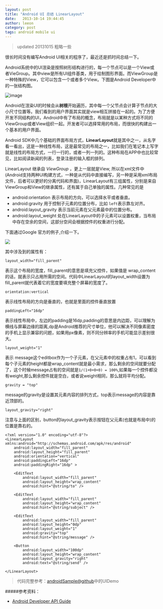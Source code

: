 ```yaml
---
layout: post
title: "Android UI 总结 LinearLayout"
date:   2013-10-14 19:44:45
author: leeon
category: post
tags: android mobile ui
---
```


> updated 20131015 粗略一些

很长时间没有编写Android UI相关的程序了，最近还是抓时间总结一下。
<!-- break -->
Android系统中的UI渲染是按照树形结构进行的，每一个节点可以是一个View或者VieGroup。其中view是所有UI组件基类，用于绘制图形界面。而ViewGroup是一种特殊的View，它可以包含一个或者多个View。下图是Android Developer中的一张结构图。

![image](http://developer.android.com/images/viewgroup.png)

Android在渲染UI的时候会从**树根**开始遍历，其中每一个父节点会计算子节点的大小尺寸位置等。我们看到的用户界面其实就是view相互拼接在一起的。为了方便开发不同结构的UI，Android中有了布局的概念，布局就是以某种方式将不同的ViewGroup或者View组织一起。开发者可以选择常用的布局，而很快的构建出一个基本的用户界面。

Android SDK中几个基础的界面布局方式，**LinearLayout**就是其中之一，从名字看一看出，这是一种线性布局，这是最常见的布局之一，比如我们在笔记本上写字就是线性的布局方式，一行一行的，或者一列一列的。这种布局在APP中也比较常见，比如阅读新闻的列表，登录注册的输入框的排列。

LinearLayout 继承自 *ViewGroup* ，更上一层就是View, 所以在xml文件中(Android支持两种UI构建方式，一种是从代码中直接编写，另一种是采用xml布局文件，后者可以更好的分离代码和界面)，LinearLayout有三组属性，分别是来自ViewGroup和View的继承属性，还有属于自己单独的属性。几种常见的是

+ android:orientation   表示布局的方向，可以选择水平或者垂直。
+ android:gravity     用于控制子元素的位置分布，比如 `left`表示靠左对齐。
+ android:layout_gravity   表示当前元素在父元素最中的位置分布。
+ android:layout_weight  处在LinearLayout中的子元素可以设置权重，当布局中存在空余的空间，这部分空间会根据控件的权重进行分配。

下面通过Google 官方的例子,介绍一下。

![](http://developer.android.com/images/ui/sample-linearlayout.png)

其中涉及到的属性有：

`layout_width="fill_parent"` 

表示这个布局的宽度，fill_parent的意思是填充父控件，如果值是 wrap_content的话，就表示只占用所需的空间。代码中LinearLayout的layout_width设置为fill_parent就代表着它的宽度要填充整个屏幕的宽度了。

`orientation:vertical`

表示线性布局的方向是垂直的，也就是里面的控件垂直放置

`paddingLeft="16dp"`

表示线性布局中，左边的padding是16dp,padding的意思是内边距，可以理解为横线与屏幕边缘的距离,dp是Android推荐的尺寸单位，他可以解决不同像素密度的手机上显示兼容的问题，如果用px像素，则不同分辨率的手机可能显示差别很大。

`layout_weight="1"` 

表示 message这个editbox作为一个子元素，在父元素中的权重占有1，可以看到每个子元素的height都是wrap_content就是最小需求，那么剩余的空间就要分配了，这个时候message占有的空间就是`1/(1+0+0+0) = 100%`,如果每一个控件都没有weight,那么剩余控件就是空白，或者说weight相同，那么就将平均分配。

`gravity = "top"`

message的gravity是设置其元素内容的排列方式，top表示message的内容是靠近顶部的。

`layout_gravity="right"`

注意与上面的区别，button的layout_gravity表示按钮在父元素(也就是布局中)的位置是靠右的。


    <?xml version="1.0" encoding="utf-8"?>
    <LinearLayout xmlns:android="http://schemas.android.com/apk/res/android"
        android:layout_width="fill_parent"
        android:layout_height="fill_parent"
        android:orientation="vertical"
        android:paddingLeft="16dp"
        android:paddingRight="16dp" >

        <EditText
            android:layout_width="fill_parent"
            android:layout_height="wrap_content"
            android:hint="@string/to" />

        <EditText
            android:layout_width="fill_parent"
            android:layout_height="wrap_content"
            android:hint="@string/subject" />

        <EditText
            android:layout_width="fill_parent"
            android:layout_height="0dp"
            android:layout_weight="1"
            android:gravity="top"
            android:hint="@string/message" />

        <Button
            android:layout_width="100dp"
            android:layout_height="wrap_content"
            android:layout_gravity="right"
            android:text="@string/send" />

    </LinearLayout>
    
    
> 代码完整参考：[androidSample@github](https://github.com/leeon/androidSample)中的UIDemo


#####参考资料：

+ [Android Developer API Guide](http://developer.android.com/guide/topics/ui/layout/linear.html)